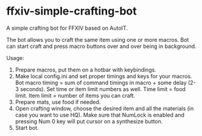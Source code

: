 # ffxiv-simple-crafting-bot

A simple crafting bot for FFXIV based on AutoIT.

The bot allows you to craft the same item using one or more macros. Bot can start craft and press macro buttons over and over being in background.

Usage:

1. Prepare macros, put them on a hotbar with keybindings.
2. Make local config.ini and set proper timings and keys for your macros. Bot macro timing = sum of command timings in macro + some delay (2-3 seconds). Set time or item limit numbers as well. Time limit = food limit. Item limit = number of items you can craft.
3. Prepare mats, use food if needed.
4. Open crafting window, choose the desired item and all the materials (in case you want to use HQ). Make sure that NumLock is enabled and pressing Num 0 key will put cursor on a synthesize button.
5. Start bot.
